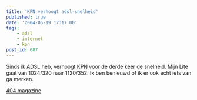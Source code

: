 ```yaml
---
title: 'KPN verhoogt adsl-snelheid'
published: true
date: '2004-05-19 17:17:00'
tags:
    - adsl
    - internet
    - kpn
post_id: 687
---
```


Sinds ik ADSL heb, verhoogt KPN voor de derde keer de snelheid. Mijn Lite gaat van 1024/320 naar 1120/352. Ik ben benieuwd of ik er ook echt iets van ga merken.

[404 magazine](http://www4.hccnet.nl/404/redirect_nieuws.cfm?id=10292)